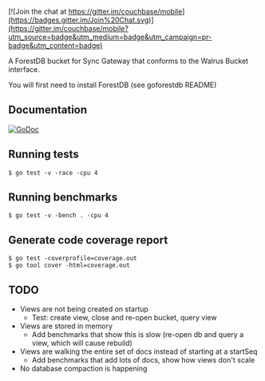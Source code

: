 
[![Join the chat at https://gitter.im/couchbase/mobile](https://badges.gitter.im/Join%20Chat.svg)](https://gitter.im/couchbase/mobile?utm_source=badge&utm_medium=badge&utm_campaign=pr-badge&utm_content=badge)

A ForestDB bucket for Sync Gateway that conforms to the Walrus Bucket interface.

You will first need to install ForestDB (see goforestdb README)

## Documentation

[![GoDoc](https://godoc.org/github.com/tleyden/forestdb-bucket?status.png)](https://godoc.org/github.com/tleyden/forestdb-bucket) 

## Running tests

```
$ go test -v -race -cpu 4
```

## Running benchmarks


```
$ go test -v -bench . -cpu 4
```

## Generate code coverage report

```
$ go test -coverprofile=coverage.out 
$ go tool cover -html=coverage.out
```

## TODO

* Views are not being created on startup
  * Test: create view, close and re-open bucket, query view
* Views are stored in memory
  * Add benchmarks that show this is slow (re-open db and query a view, which will cause rebuild)
* Views are walking the entire set of docs instead of starting at a startSeq
  * Add benchmarks that add lots of docs, show how views don't scale
* No database compaction is happening

